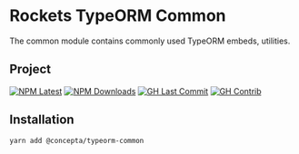 # Rockets TypeORM Common

The common module contains commonly used TypeORM embeds, utilities.

## Project

[![NPM Latest](https://img.shields.io/npm/v/@concepta/typeorm-common)](https://www.npmjs.com/package/@concepta/typeorm-common)
[![NPM Downloads](https://img.shields.io/npm/dw/@conceptadev/typeorm-common)](https://www.npmjs.com/package/@concepta/typeorm-common)
[![GH Last Commit](https://img.shields.io/github/last-commit/conceptadev/rockets?logo=github)](https://github.com/conceptadev/rockets)
[![GH Contrib](https://img.shields.io/github/contributors/conceptadev/rockets?logo=github)](https://github.com/conceptadev/rockets/graphs/contributors)

## Installation

`yarn add @concepta/typeorm-common`
